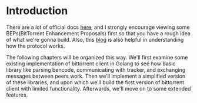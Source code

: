 #   Introduction
There are a lot of official docs [here](http://www.bittorrent.org/beps/bep_0000.html), and I strongly encourage viewing some BEPs(BitTorrent Enhancement Proposals) first so that you have a rough idea of what we're gonna build. Also, this [blog](http://www.morehawes.co.uk/the-bittorrent-protocol) is also helpful in understanding how the protocol works.

The following chapters will be organized this way. We'll first examine some existing implementation of bittorrent client in Golang to see how basic library like parsing bencode, communicating with tracker, and exchanging messages between peers work. Then we'll implement a simplified version of these libraries, and upon which we'll build the first version of bittorrent client with limited functionality. Afterwards, we'll move on to some extended features.
